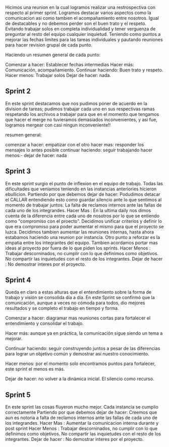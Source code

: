 
Hicimos una reunion en la cual logramos realizar una restrospectiva con respecto al primer sprint.
Logramos destacar varios aspectos como la comunicacion asi como tambien el acompañamiento entre nosotros. Igual de destacables y no debemos perder son el buen trato y el respeto.
Evitando trabajar solos en completa individualidad y tener verguenza de preguntar al resto del equipo cualquier inquietud. Teniendo como puntos a mejorar las fechas limites para las tareas individuales y pautando reuniones para hacer revision grupal de cada punto.

Haciendo un resumen general de cada punto:

Comenzar a hacer: Establecer fechas intermedias
Hacer más: Comunicación, acompañamiento.
Continuar haciendo: Buen trato y respeto.
Hacer menos: Trabajar solos
Dejar de hacer: nada.

## Sprint 2
En este sprint destacamos que nos pudimos poner de acuerdo en la division de tareas;
pudimos trabajar cada uno en sus respectivas ramas respetando los archivos a trabajar para que en el momento que tengamos que hacer el merge no tuvieramos demasiados inconvenientes, y asi fue, logramos mergear con casi ningun inconveniente!!

resumen general:

comenzar a hacer: empatizar con el otro
hacer mas: responder los mensajes lo antes posible
continuar haciendo: seguir trabajando
hacer menos:-
dejar de hacer: nada

## Sprint 3

En este sprint surgio el punto de inflexion en el equipo de trabajo. Todas las dificultades que veniamos teniendo en las instancias anteriories hicieron ebullicion. 
<span> Partiendo por que debemos dejar de hacer:</span> Podudimos detacar el CALLAR entendiendo esto como guardar silencio ante lo que sentimos al momento de trabajar juntos. La falta de reclamos internos ante las fallas de cada uno de los integrandes.
<span> Hacer Mas :</span> En la ultima daily nos dimos cuenta de la diferencia entre cada uno de nosotros por lo que se entiendo como "compromiso con el proecto". Decidimos unificar criterios y definir lo que era compromiso para poder aumentar el mismo para que el proyecto se luzca.  Decidimos tambien aumentar las reuniones internas, hasta ahora estabamos haciendo una reunion por instancia. Otro punto a reforzar es la empatia entre los integrantes del equipo. Tambien acordamos portar mas ideas al proyecto por fuera de lo que piden los sprints.
<span> Hacer Menos :</span> Trabajar descorninados, no cumplir con lo que definimos como objetivos. No compartir las inquietudes con el resto de los integrantes. 
<span> Dejar de hacer :</span> No demostrar interes por el proyecto.

## Sprint 4

Queda en claro a estas alturas que el entendimiento sobre la forma de trabajo y visión se consolida día a día. En este Sprint se confirmó que la comunicación, aunque a veces no cómoda para todos, dio mejores resultados y se completo el trabajo en tiempo y forma.

Comenzar a hacer: diagramar mas reuniones cortas para fortalecer el entendimiento y consolidar el trabajo.

Hacer más: aunque ya en práctica, la comunicación sigue siendo un tema a mejorar.

Continuar haciendo: seguir construyendo juntos a pesar de las diferencias para lograr un objetivo común y demostrar así nuestro conocimiento.

Hacer menos: por el momento solo encontramos puntos para fortalecer, este sprint el menos es más. 

Dejar de hacer: no volver a la dinámica inicial. El silencio como recurso. 

## Sprint 5

En este sprint las cosas fluyeron mucho mejor. Cada instancia se cumplio correctamente 
<span> Partiendo por que debemos dejar de hacer:</span> Creemos que aun es notoria a falta de reclamos internos ante las fallas de cada uno de los integrandes.
<span> Hacer Mas :</span> Aumentar la comunicacion interna durante y post sprint 
<span> Hacer Menos :</span> Trabajar descorninados, no cumplir con lo que definimos como objetivos. No compartir las inquietudes con el resto de los integrantes. 
<span> Dejar de hacer :</span> No demostrar interes por el proyecto.
